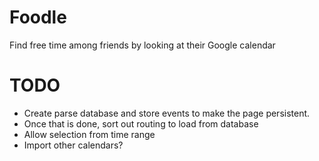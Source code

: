 # Foodle

Find free time among friends by looking at their Google calendar

# TODO

* Create parse database and store events to make the page persistent.
* Once that is done, sort out routing to load from database
* Allow selection from time range
* Import other calendars?
